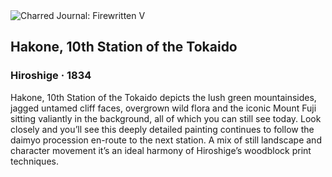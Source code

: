 <div class="artwork-of-the-day">
  <div class="container">
    <div class="img-wrapper">
      <img
        src="https://uploads4.wikiart.org/images/hiroshige/hakone-kosuizu.jpg!Large.jpg"
        alt="Charred Journal: Firewritten V" />
    </div>
    <div class="artwork-detail">
      <div class="artwork-origin"> 
        <h2 class="artwork-name">Hakone, 10th Station of the Tokaido</h2>
        <h3 class="artist">
          Hiroshige
                    ·  1834
        </h3>
      </div>
      <p class="description">
        <span class="artwork-description-text ng-binding" ng-bind-html="viewModel.ArtworkOfTheDay.Description | unsafe">Hakone, 10th Station of the Tokaido depicts the lush green mountainsides, jagged untamed cliff faces, overgrown wild flora and the iconic Mount Fuji sitting valiantly in the background, all of which you can still see today. Look closely and you’ll see this deeply detailed painting continues to follow the daimyo procession en-route to the next station.  A mix of still landscape and character movement it’s an ideal harmony of Hiroshige’s woodblock print techniques.</span>
                        <div class="text-shadow-container" ng-show="showShadow" style=""></div>
      </p>
    </div>
  </div>

</div>
